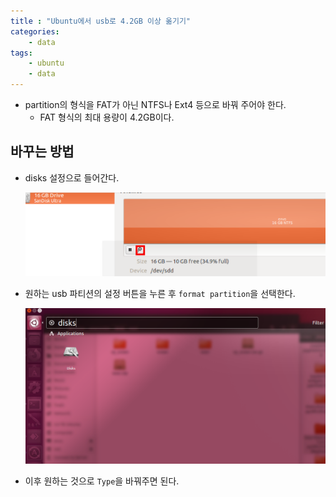 ```yaml
---
title : "Ubuntu에서 usb로 4.2GB 이상 옮기기"
categories:
    - data
tags:
    - ubuntu
    - data
---
```


- partition의 형식을 FAT가 아닌 NTFS나 Ext4 등으로 바꿔 주어야 한다.
    - FAT 형식의 최대 용량이 4.2GB이다.

## 바꾸는 방법

- disks 설정으로 들어간다.
    
    ![Untitled](/assets/images/2022-10-05-images/2022-10-05-img01.png)
    
- 원하는 usb 파티션의 설정 버튼을 누른 후 `format partition`을 선택한다.
    
    ![Untitled](/assets/images/2022-10-05-images/2022-10-15-img02.png)
    
- 이후 원하는 것으로 `Type`을 바꿔주면 된다.